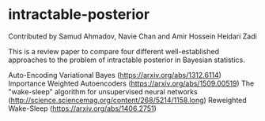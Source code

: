 # intractable-posterior
Contributed by Samud Ahmadov, Navie Chan and Amir Hossein Heidari Zadi

This is a review paper to compare four different well-established approaches to the problem of intractable posterior in Bayesian statistics.

Auto-Encoding Variational Bayes (https://arxiv.org/abs/1312.6114)
Importance Weighted Autoencoders (https://arxiv.org/abs/1509.00519)
The "wake-sleep" algorithm for unsupervised neural networks (http://science.sciencemag.org/content/268/5214/1158.long)
Reweighted Wake-Sleep (https://arxiv.org/abs/1406.2751)
